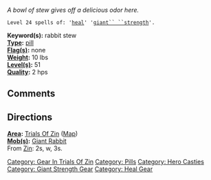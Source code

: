*A bowl of stew gives off a delicious odor here.*

`Level 24 spells of: '`[`heal`](Heal_(spell).md "wikilink")`' '`[`giant`` ``strength`](Giant_Strength.md "wikilink")`'.`

**Keyword(s):** rabbit stew  
**[Type](:Category:_Object_Types.md "wikilink"):**
[pill](:Category:_Pills.md "wikilink")  
**[Flag(s)](:Category:_Object_Flags.md "wikilink"):** none  
**[Weight](Object_Weight.md "wikilink"):** 10 lbs  
**[Level(s)](Object_Level.md "wikilink"):** 51  
**[Quality](Object_Quality.md "wikilink"):** 2 hps  

## Comments

## Directions

**[Area](:Category:_Areas.md "wikilink"):** [Trials Of
Zin](:Category:_Trials_Of_Zin.md "wikilink")
([Map](Trials_Of_Zin_Map.md "wikilink"))  
**[Mob(s)](:Category:_Mobs.md "wikilink"):** [Giant
Rabbit](Giant_Rabbit "wikilink")  
From [Zin](Zin "wikilink"): 2s, w, 3s.

[Category: Gear In Trials Of
Zin](Category:_Gear_In_Trials_Of_Zin "wikilink") [Category:
Pills](Category:_Pills "wikilink") [Category: Hero
Casties](Category:_Hero_Casties "wikilink") [Category: Giant Strength
Gear](Category:_Giant_Strength_Gear "wikilink") [Category: Heal
Gear](Category:_Heal_Gear "wikilink")
